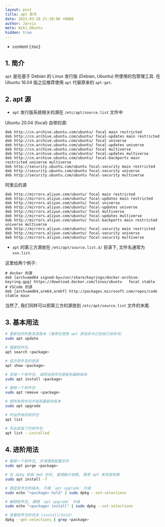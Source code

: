 ```yaml
---
layout: post
title: apt 命令
date: 2021-03-28 21:30:00 +0800
author: Jarvis
meta: Wiki_Ubuntu
hidden: true
---
```


* content
{:toc}




## 1. 简介

`apt` 是在基于 Debian 的 Linux 发行版 (Debian, Ubuntu) 所使用的包管理工具. 在 Ubuntu 16.04 版之后推荐使用 `apt` 代替原来的 `apt-get`.

## 2. apt 源

* `apt` 发行版系统相关的源在 `/etc/apt/source.list` 文件中

Ubuntu 20.04 (focal) 自带的源:

```text
deb http://cn.archive.ubuntu.com/ubuntu/ focal main restricted
deb http://cn.archive.ubuntu.com/ubuntu/ focal-updates main restricted
deb http://cn.archive.ubuntu.com/ubuntu/ focal universe
deb http://cn.archive.ubuntu.com/ubuntu/ focal-updates universe
deb http://cn.archive.ubuntu.com/ubuntu/ focal multiverse
deb http://cn.archive.ubuntu.com/ubuntu/ focal-updates multiverse
deb http://cn.archive.ubuntu.com/ubuntu/ focal-backports main restricted universe multiverse
deb http://security.ubuntu.com/ubuntu focal-security main restricted
deb http://security.ubuntu.com/ubuntu focal-security universe
deb http://security.ubuntu.com/ubuntu focal-security multiverse
```

阿里云的源

```text
deb http://mirrors.aliyun.com/ubuntu/ focal main restricted
deb http://mirrors.aliyun.com/ubuntu/ focal-updates main restricted
deb http://mirrors.aliyun.com/ubuntu/ focal universe
deb http://mirrors.aliyun.com/ubuntu/ focal-updates universe
deb http://mirrors.aliyun.com/ubuntu/ focal multiverse
deb http://mirrors.aliyun.com/ubuntu/ focal-updates multiverse
deb http://mirrors.aliyun.com/ubuntu/ focal-backports main restricted universe multiverse
deb http://mirrors.aliyun.com/ubuntu/ focal-security main restricted
deb http://mirrors.aliyun.com/ubuntu/ focal-security universe
deb http://mirrors.aliyun.com/ubuntu/ focal-security multiverse
```

* `apt` 的第三方源放在 `/etc/apt/source.list.d/` 目录下, 文件名通常为 `xxx.list`. 

这里给两个例子: 
```text
# docker 的源
deb [arch=amd64 signed-by=/usr/share/keyrings/docker-archive-keyring.gpg] https://download.docker.com/linux/ubuntu   focal stable
# VSCode 的源
deb [arch=amd64,arm64,armhf] http://packages.microsoft.com/repos/code stable main
```

当然了, 我们同样可以把第三方的源放到 `/etc/apt/source.list` 文件的末尾.

## 3. 基本用法

```bash
# 更新包的列表及其版本 (推荐在使用 apt 其他命令之前执行该命令)
sudo apt update

# 搜索软件包
apt search <package>

# 显示软件包的信息
apt show <package>

# 安装一个软件包, 或把该软件包更新到最新版本
sudo apt install <package>

# 删除一个软件包
sudo apt remove <package>

# 把所有软件包升级到最新的版本
sudo apt upgrade

# 列出所有的软件包
apt list

# 列出安装了的软件包
apt list --installed
```

## 4. 进阶用法

```bash
# 删除一个软件包, 并清理其配置文件
sudo apt purge <package>

# 在 dpkg 安装 deb 包时, 报错缺少依赖, 使用 apt 来安装依赖
sudo apt install -f

# 固定软件包的版本, 不随 `apt upgrade` 升级
sudo echo "<package> hold" | sudo dpkg --set-selections

# 解锁软件包, 跟随 `apt upgrade` 升级
sudo echo "<package> install" | sudo dpkg --set-selections

# 查看软件包的状态 (install/hold)
dpkg --get-selections | grep <package>
```
